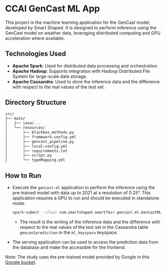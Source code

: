 # CCAI GenCast ML App

This project is the machine learning application for the GenCast model, developed by Smart Shaped. It is designed to perform inference using the GenCast model on weather data, leveraging distributed computing and GPU acceleration where available.

## Technologies Used

- **Apache Spark**: Used for distributed data processing and orchestration.
- **Apache Hadoop**: Supports integration with Hadoop Distributed File System for large-scale data storage.
- **Apache Cassandra**: Used to store the inference data and the difference with respect to the real values of the test set.

## Directory Structure

```bash
src/
├── main/
│   ├── java/...
│   └── resources/
│       ├── blackbox_methods.py
│       ├── framework-config.yml
│       ├── gencast_pipeline.py
│       ├── local-config.yml
│       ├── requirements.txt
│       ├── script.py
│       └── typeMapping.yml
```

## How to Run

- Execute the `gencast-ml` application to perform the inference using the pre-trained model with data up to 2021 at a resolution of 0.25°. This application requires a GPU to run and should be executed in standalone mode.

  ```bash
  spark-submit --class com.smartshaped.smartfesr.gencast.ml.GenCastMLApp --master spark://spark-master:7077 ./extra_jars/gencast-ml.jar
  ```

  - The result is the writing of the inference data and the difference with respect to the real values of the test set in the Cassandra table `gencastprediction` in the `ml_keyspace` keyspace.

- The serving application can be used to access the prediction data from the database and make the accessible for the frontend.

Note: The study uses the pre-trained model provided by Google in this [Google bucket](https://console.cloud.google.com/storage/browser/_details/dm_graphcast/gencast/params/GenCast%200p25deg%20Operational%20%3C2022.npz;tab=live_object?inv=1&invt=AbtElg).
